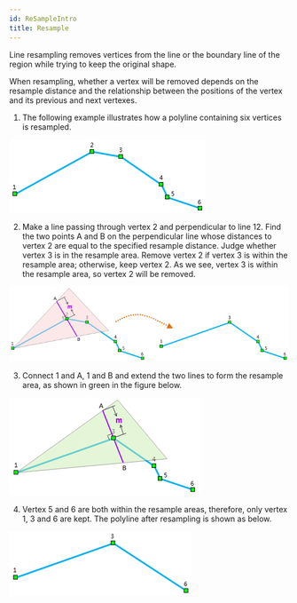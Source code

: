 ```yaml
---
id: ReSampleIntro
title: Resample 
---  
```


Line resampling removes vertices from the line or the boundary line of the region while trying to keep the original shape.

When resampling, whether a vertex will be removed depends on the resample distance and the relationship between the positions of the vertex and its previous and next vertexes.

  1. The following example illustrates how a polyline containing six vertices is resampled.

![](img-en/RTBend_1.png)

  2. Make a line passing through vertex 2 and perpendicular to line 12. Find the two points A and B on the perpendicular line whose distances to vertex 2 are equal to the specified resample distance. Judge whether vertex 3 is in the resample area. Remove vertex 2 if vertex 3 is within the resample area; otherwise, keep vertex 2. As we see, vertex 3 is within the resample area, so vertex 2 will be removed.

![](img-en/RTBend_2.png)

  3. Connect 1 and A, 1 and B and extend the two lines to form the resample area, as shown in green in the figure below.

![](img-en/RTBend_3.png)

  4. Vertex 5 and 6 are both within the resample areas, therefore, only vertex 1, 3 and 6 are kept. The polyline after resampling is shown as below.

![](img-en/RTBend_4.png)